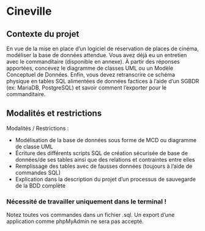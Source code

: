 # Cineville

## Contexte du projet

En vue de la mise en place d’un logiciel de réservation de places de cinéma, modéliser la base de données attendue.
Vous avez déjà eu un entretien avec le commanditaire (disponible en annexe). À partir des réponses
apportées, concevez le diagramme de classes UML ou un Modèle Conceptuel de Données.
Enfin, vous devez retranscrire ce schéma physique en tables SQL alimentées de données factices à l’aide
d’un SGBDR (ex: MariaDB, PostgreSQL) et savoir comment l’exporter pour le commanditaire.

## Modalités et restrictions

Modalités / Restrictions :

- Modélisation de la base de données sous forme de MCD ou diagramme de classe UML
- Écriture des différents scripts SQL de création sécurisée de base de données/de ses tables ainsi
  que des relations et contraintes entre elles
- Remplissage des tables avec de fausses données (toujours à l’aide de commandes SQL)
- Explication dans la description du projet d’un processus de sauvegarde de la BDD complète

### Nécessité de travailler uniquement dans le terminal !

Notez toutes vos commandes dans un fichier .sql. Un export d’une application comme phpMyAdmin ne
sera pas accepté.
